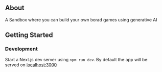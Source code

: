 ## About
A Sandbox where you can build your own borad games using generative AI

## Getting Started

### Development
Start a Next.js dev server using ```npm run dev```. By default the app will be served on [localhost:3000](http://localhost:3000)
